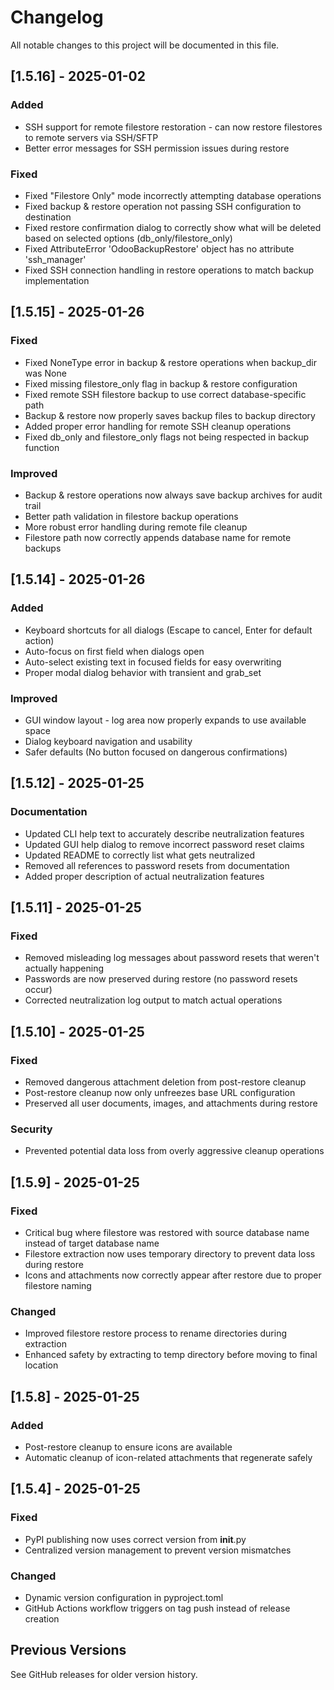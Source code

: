 # Changelog

All notable changes to this project will be documented in this file.

## [1.5.16] - 2025-01-02

### Added
- SSH support for remote filestore restoration - can now restore filestores to remote servers via SSH/SFTP
- Better error messages for SSH permission issues during restore

### Fixed
- Fixed "Filestore Only" mode incorrectly attempting database operations
- Fixed backup & restore operation not passing SSH configuration to destination
- Fixed restore confirmation dialog to correctly show what will be deleted based on selected options (db_only/filestore_only)
- Fixed AttributeError 'OdooBackupRestore' object has no attribute 'ssh_manager'
- Fixed SSH connection handling in restore operations to match backup implementation

## [1.5.15] - 2025-01-26

### Fixed
- Fixed NoneType error in backup & restore operations when backup_dir was None
- Fixed missing filestore_only flag in backup & restore configuration
- Fixed remote SSH filestore backup to use correct database-specific path
- Backup & restore now properly saves backup files to backup directory
- Added proper error handling for remote SSH cleanup operations
- Fixed db_only and filestore_only flags not being respected in backup function

### Improved
- Backup & restore operations now always save backup archives for audit trail
- Better path validation in filestore backup operations
- More robust error handling during remote file cleanup
- Filestore path now correctly appends database name for remote backups

## [1.5.14] - 2025-01-26

### Added
- Keyboard shortcuts for all dialogs (Escape to cancel, Enter for default action)
- Auto-focus on first field when dialogs open
- Auto-select existing text in focused fields for easy overwriting
- Proper modal dialog behavior with transient and grab_set

### Improved
- GUI window layout - log area now properly expands to use available space
- Dialog keyboard navigation and usability
- Safer defaults (No button focused on dangerous confirmations)

## [1.5.12] - 2025-01-25

### Documentation
- Updated CLI help text to accurately describe neutralization features
- Updated GUI help dialog to remove incorrect password reset claims
- Updated README to correctly list what gets neutralized
- Removed all references to password resets from documentation
- Added proper description of actual neutralization features

## [1.5.11] - 2025-01-25

### Fixed
- Removed misleading log messages about password resets that weren't actually happening
- Passwords are now preserved during restore (no password resets occur)
- Corrected neutralization log output to match actual operations

## [1.5.10] - 2025-01-25

### Fixed
- Removed dangerous attachment deletion from post-restore cleanup
- Post-restore cleanup now only unfreezes base URL configuration
- Preserved all user documents, images, and attachments during restore

### Security
- Prevented potential data loss from overly aggressive cleanup operations

## [1.5.9] - 2025-01-25

### Fixed
- Critical bug where filestore was restored with source database name instead of target database name
- Filestore extraction now uses temporary directory to prevent data loss during restore
- Icons and attachments now correctly appear after restore due to proper filestore naming

### Changed
- Improved filestore restore process to rename directories during extraction
- Enhanced safety by extracting to temp directory before moving to final location

## [1.5.8] - 2025-01-25

### Added
- Post-restore cleanup to ensure icons are available
- Automatic cleanup of icon-related attachments that regenerate safely

## [1.5.4] - 2025-01-25

### Fixed
- PyPI publishing now uses correct version from __init__.py
- Centralized version management to prevent version mismatches

### Changed
- Dynamic version configuration in pyproject.toml
- GitHub Actions workflow triggers on tag push instead of release creation

## Previous Versions

See GitHub releases for older version history.